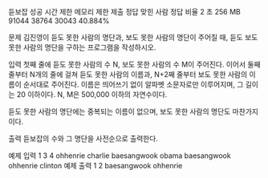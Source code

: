 듣보잡 성공
시간 제한	메모리 제한	제출	정답	맞힌 사람	정답 비율
2 초	256 MB	91044	38764	30043	40.884%

문제
김진영이 듣도 못한 사람의 명단과, 보도 못한 사람의 명단이 주어질 때, 듣도 보도 못한 사람의 명단을 구하는 프로그램을 작성하시오.

입력
첫째 줄에 듣도 못한 사람의 수 N, 보도 못한 사람의 수 M이 주어진다. 이어서 둘째 줄부터 N개의 줄에 걸쳐 듣도 못한 사람의 이름과, N+2째 줄부터 보도 못한 사람의 이름이 순서대로 주어진다. 이름은 띄어쓰기 없이 알파벳 소문자로만 이루어지며, 그 길이는 20 이하이다. N, M은 500,000 이하의 자연수이다.

듣도 못한 사람의 명단에는 중복되는 이름이 없으며, 보도 못한 사람의 명단도 마찬가지이다.

출력
듣보잡의 수와 그 명단을 사전순으로 출력한다.

예제 입력 1 
3 4
ohhenrie
charlie
baesangwook
obama
baesangwook
ohhenrie
clinton
예제 출력 1 
2
baesangwook
ohhenrie
